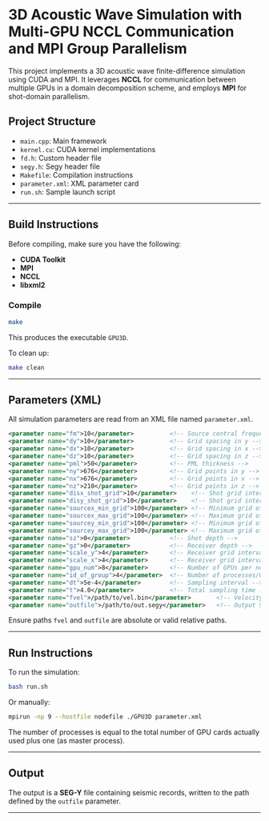 # 3D Acoustic Wave Simulation with Multi-GPU NCCL Communication and MPI Group Parallelism

This project implements a 3D acoustic wave finite-difference simulation using CUDA and MPI. It leverages **NCCL** for communication between multiple GPUs in a domain decomposition scheme, and employs **MPI** for shot-domain parallelism.


## Project Structure

- `main.cpp`: Main framework
- `kernel.cu`: CUDA kernel implementations
- `fd.h`: Custom header file
- `segy.h`: Segy header file
- `Makefile`: Compilation instructions
- `parameter.xml`: XML parameter card
- `run.sh`: Sample launch script

---

## Build Instructions

Before compiling, make sure you have the following:

- **CUDA Toolkit** 
- **MPI** 
- **NCCL**
- **libxml2**

### Compile

```bash
make
````

This produces the executable `GPU3D`.

To clean up:

```bash
make clean
```

---

##  Parameters (XML)

All simulation parameters are read from an XML file named `parameter.xml`.

```xml
<parameter name="fm">10</parameter>          <!-- Source central frequency -->
<parameter name="dy">10</parameter>          <!-- Grid spacing in y -->
<parameter name="dx">10</parameter>          <!-- Grid spacing in x -->
<parameter name="dz">10</parameter>          <!-- Grid spacing in z -->
<parameter name="pml">50</parameter>         <!-- PML thickness -->
<parameter name="ny">676</parameter>         <!-- Grid points in y -->
<parameter name="nx">676</parameter>         <!-- Grid points in x -->
<parameter name="nz">210</parameter>         <!-- Grid points in z -->
<parameter name="disx_shot_grid">10</parameter>    <!-- Shot grid interval in x -->
<parameter name="disy_shot_grid">10</parameter>    <!-- Shot grid interval in y -->
<parameter name="sourcex_min_grid">100</parameter> <!-- Minimum grid of shot in x -->
<parameter name="sourcex_max_grid">100</parameter> <!-- Maximum grid of shot in x -->
<parameter name="sourcey_min_grid">100</parameter> <!-- Minimum grid of shot in y -->
<parameter name="sourcey_max_grid">100</parameter> <!-- Maximum grid of shot in y -->
<parameter name="sz">0</parameter>           <!-- Shot depth -->
<parameter name="gz">0</parameter>           <!-- Receiver depth -->
<parameter name="scale_y">4</parameter>      <!-- Receiver grid interval in y -->
<parameter name="scale_x">4</parameter>      <!-- Receiver grid interval in x -->
<parameter name="gpu_num">8</parameter>      <!-- Number of GPUs per node -->
<parameter name="id_of_group">4</parameter>  <!-- Number of processes/GPUs per process group -->
<parameter name="dt">5e-4</parameter>        <!-- Sampling interval -->
<parameter name="t">4.0</parameter>          <!-- Total sampling time -->
<parameter name="fvel">/path/to/vel.bin</parameter>       <!-- Velocity model (binary file) -->
<parameter name="outfile">/path/to/out.segy</parameter>   <!-- Output SEG-Y filename -->
```
Ensure paths `fvel` and `outfile` are absolute or valid relative paths.

---

## Run Instructions

To run the simulation:

```bash
bash run.sh
```

Or manually:

```bash
mpirun -np 9 --hostfile nodefile ./GPU3D parameter.xml
```
The number of processes is equal to the total number of GPU cards actually used plus one (as master process).

---

##  Output

The output is a **SEG-Y** file containing seismic records, written to the path defined by the `outfile` parameter.

---
